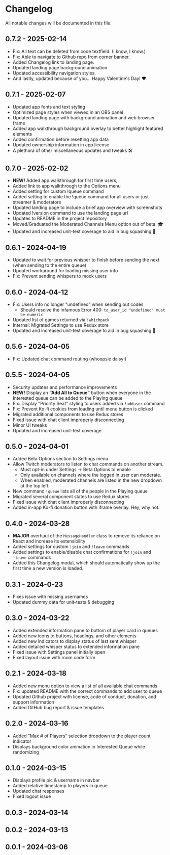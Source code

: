 # Changelog

All notable changes will be documented in this file.


## 0.7.2 - 2025-02-14

* Fix: All text can be deleted from code textfield. (I know, I know.)
* Fix: Able to navigate to Github repo from corner banner.
* Added Changelog link to landing page.
* Updated landing page background animation.
* Updated accessibility navigation styles.
* And lastly, updated because of you... Happy Valentine\'s Day! ❤️


## 0.7.1 - 2025-02-07

* Updated app fonts and text styling
* Optimized page styles when viewed in an OBS panel
* Updated landing page with background animation and web browser frame
* Added app walkthrough background overlay to better highlight featured elements
* Added confirmation before resetting app data
* Updated ownership information in app license
* A plethora of other miscellaneous updates and tweaks 🛠️


## 0.7.0 - 2025-02-02

* **NEW!** Added app walkthrough for first time users,
* Added link to app walkthrough to the Options menu
* Added setting for custom !queue command
* Added setting to enable the !queue command for all users or just streamer & moderators
* Updated landing page to include a brief app overview with screenshots
* Updated !version command to use the landing page url
* Updates to README in the project repository
* Moved/Graduated the Moderated Channels Menu option out of beta. 🎓
* Updated and increased unit-test coverage to aid in bug squashing 🐛


## 0.6.1 - 2024-04-19

* Updated to wait for previous whisper to finish before sending the next (when sending to the entire queue)
* Updated workaround for loading missing user info
* Fix: Prevent sending whispers to mock users


## 0.6.0 - 2024-04-12

* Fix: Users info no longer "undefined" when sending out codes
  * Should resolve the infamous Error 400: `to_user_id "undefined" must be numeric`
* Updated list of games returned via `!whichpack`
* Internal: Migrated Settings to use Redux store
* Updated and increased unit-test coverage to aid in bug squashing 🐛


## 0.5.6 - 2024-04-05

* Fix: Updated chat command routing (whoopsie daisy!)


## 0.5.5 - 2024-04-05

* Security updates and performance improvements
* **NEW!** Display an **“Add All to Queue”** button when everyone in the Interested queue can be added to the Playing queue
* Fix: Display &quot;Priority Seat&quot; styling to users added via `!adduser` command
* Fix: Prevent Ko-fi cookies from loading until menu button is clicked
* Migrated additional components to use Redux stores
* Fixed issue with chat client improperly disconnecting
* Minor UI tweaks
* Updated and increased unit-test coverage


## 0.5.0 - 2024-04-01

* Added Beta Options section to Settings menu
* Allow Twitch moderators to listen to chat commands on another stream.
  * Must opt-in under Settings -> Beta Options to enable
  * Only available on channels where the logged in user can moderate.
  * When enabled, moderated channels are listed in the new dropdown at the top left.
* New command `!queue` lists all of the people in the Playing queue
* Migrated several component states to use Redux stores
* Fixed issue with chat client improperly disconnecting
* Added in-app Ko-fi donation button with iframe overlay. Hey, why not.


## 0.4.0 - 2024-03-28

* **MAJOR** overhaul of the `MessageHandler` class to remove its reliance on React and increase its extensibility
* Added settings for custom `!join` and `!leave` commands
* Added settings to enable/disable chat confirmations for `!join` and `!leave` commands
* Added this Changelog modal, which should automatically show up the first time a new version is loaded.


## 0.3.1 - 2024-0-23

* Fixes issue with missing usernames
* Updated dummy data for unit-tests & debugging


## 0.3.0 - 2024-03-22

* Added extended information pane to bottom of player card in queues
* Added new icons to buttons, headings, and other elements
* Added new indicators to display status of last sent whisper
* Added detailed whisper status to extended information pane
* Fixed issue with Settings panel initially open
* Fixed layout issue with room code form


## 0.2.1 - 2024-03-18

* Added new menu option to view a list of all available chat commands
* Fix: updated README with the correct commands to add user to queue
* Updated Github project with license, code of conduct, donation, and support information
* Added GitHub bug report & issue templates


## 0.2.0 - 2024-03-16

* Added "Max # of Players" selection dropdown to the player count indicator
* Displays background color animation in Interested Queue while randomizing


## 0.1.0 - 2024-03-15

* Displays profile pic & username in navbar
* Added relative timestamp to players in queue
* Updated chat responses
* Fixed logout issue


## 0.0.3 - 2024-03-14


## 0.0.2 - 2024-03-13


## 0.0.1 - 2024-03-06
